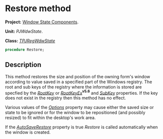# Restore method #

**Project:** [Window State Components](WindowStateComponents.md).

**Unit:** _PJWdwState_.

**Class:** _[TPJRegWdwState](TPJRegWdwState.md)_

```pascal
procedure Restore;
```

## Description ##

This method restores the size and position of the owning form's window according to value saved in a specified part of the Windows registry. The root and sub keys of the registry where the information is stored are specfied by the _[RootKey](TPJRegWdwStateRootKey.md)_ or _[RootKeyEx](TPJRegWdwStateRootKeyEx.md)_**<sup>v5.6</sup>**  and _[SubKey](TPJRegWdwStateSubKey.md)_ properties. If the key does not exist in the registry then this method has no effect.

Various values of the _[Options](TPJCustomWdwStateOptions.md)_ property may cause either the saved size or state to be ignored or for the window to be repositioned (and possibly resized) to fit within the desktop's work area.

If the _[AutoSaveRestore](TPJCustomWdwStateAutoSaveRestore.md)_ property is true _Restore_ is called automatically when the window is created.
